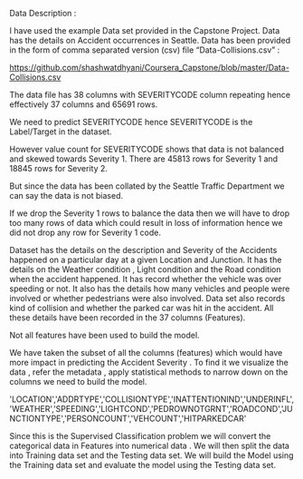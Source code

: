 Data Description :

I have used the example Data set provided in the Capstone Project.
Data has the details on Accident occurrences in Seattle.
Data has been provided in the form of comma separated version (csv) file “Data-Collisions.csv” :

https://github.com/shashwatdhyani/Coursera_Capstone/blob/master/Data-Collisions.csv

The data file has 38 columns with SEVERITYCODE column repeating hence effectively 37 columns and 65691 rows.

We need to predict SEVERITYCODE hence SEVERITYCODE  is the Label/Target in the dataset.

However value count for SEVERITYCODE shows that data is not balanced and skewed towards Severity 1.
There are 45813 rows for Severity 1 and 18845 rows for Severity 2.

But since the data has been collated by the Seattle Traffic Department we can say the data is not biased.

If we drop the Severity 1 rows to balance the data then we will have to drop too many rows of data which could result in loss of information hence we did not drop any row for Severity 1 code.

Dataset has the details on the description and Severity of the Accidents happened on a particular day at a given Location and Junction. It has the details on the Weather condition , Light condition and the Road condition when the accident happened. It has record whether the vehicle was over speeding or not. It also has the details how many vehicles and people were involved or whether pedestrians were also involved. Data set also records kind of collision and whether the parked car was hit in the accident.
All these details have been recorded in the 37 columns (Features).

Not all features have been used to build the model.

We have taken the subset of all the columns (features) which would have more impact in predicting the Accident Severity . To find it we visualize the data , refer the metadata , apply statistical methods to narrow down on the columns we need to build the model.

'LOCATION','ADDRTYPE','COLLISIONTYPE','INATTENTIONIND','UNDERINFL','WEATHER','SPEEDING','LIGHTCOND','PEDROWNOTGRNT','ROADCOND','JUNCTIONTYPE','PERSONCOUNT','VEHCOUNT','HITPARKEDCAR'

Since this is the Supervised Classification problem we will convert the categorical data in Features into numerical data .
We will then split the data into Training data set and the Testing data set.
We will build the Model using the Training data set and evaluate the model using the Testing data set.
